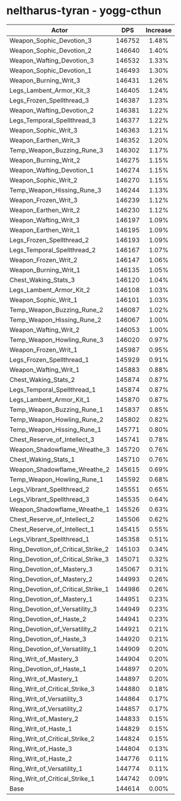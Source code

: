 # neltharus-tyran - yogg-cthun
| Actor | DPS | Increase |
|---|:---:|:---:|
|Weapon_Sophic_Devotion_3|146752|1.48%|
|Weapon_Sophic_Devotion_2|146640|1.40%|
|Weapon_Wafting_Devotion_3|146532|1.33%|
|Weapon_Sophic_Devotion_1|146493|1.30%|
|Weapon_Burning_Writ_3|146431|1.26%|
|Legs_Lambent_Armor_Kit_3|146405|1.24%|
|Legs_Frozen_Spellthread_3|146387|1.23%|
|Weapon_Wafting_Devotion_2|146381|1.22%|
|Legs_Temporal_Spellthread_3|146377|1.22%|
|Weapon_Sophic_Writ_3|146363|1.21%|
|Weapon_Earthen_Writ_3|146352|1.20%|
|Temp_Weapon_Buzzing_Rune_3|146302|1.17%|
|Weapon_Burning_Writ_2|146275|1.15%|
|Weapon_Wafting_Devotion_1|146274|1.15%|
|Weapon_Sophic_Writ_2|146270|1.15%|
|Temp_Weapon_Hissing_Rune_3|146244|1.13%|
|Weapon_Frozen_Writ_3|146239|1.12%|
|Weapon_Earthen_Writ_2|146230|1.12%|
|Weapon_Wafting_Writ_3|146197|1.09%|
|Weapon_Earthen_Writ_1|146195|1.09%|
|Legs_Frozen_Spellthread_2|146193|1.09%|
|Legs_Temporal_Spellthread_2|146167|1.07%|
|Weapon_Frozen_Writ_2|146147|1.06%|
|Weapon_Burning_Writ_1|146135|1.05%|
|Chest_Waking_Stats_3|146120|1.04%|
|Legs_Lambent_Armor_Kit_2|146108|1.03%|
|Weapon_Sophic_Writ_1|146101|1.03%|
|Temp_Weapon_Buzzing_Rune_2|146087|1.02%|
|Temp_Weapon_Hissing_Rune_2|146067|1.00%|
|Weapon_Wafting_Writ_2|146053|1.00%|
|Temp_Weapon_Howling_Rune_3|146020|0.97%|
|Weapon_Frozen_Writ_1|145987|0.95%|
|Legs_Frozen_Spellthread_1|145929|0.91%|
|Weapon_Wafting_Writ_1|145883|0.88%|
|Chest_Waking_Stats_2|145874|0.87%|
|Legs_Temporal_Spellthread_1|145874|0.87%|
|Legs_Lambent_Armor_Kit_1|145870|0.87%|
|Temp_Weapon_Buzzing_Rune_1|145837|0.85%|
|Temp_Weapon_Howling_Rune_2|145802|0.82%|
|Temp_Weapon_Hissing_Rune_1|145771|0.80%|
|Chest_Reserve_of_Intellect_3|145741|0.78%|
|Weapon_Shadowflame_Wreathe_3|145720|0.76%|
|Chest_Waking_Stats_1|145710|0.76%|
|Weapon_Shadowflame_Wreathe_2|145615|0.69%|
|Temp_Weapon_Howling_Rune_1|145592|0.68%|
|Legs_Vibrant_Spellthread_2|145551|0.65%|
|Legs_Vibrant_Spellthread_3|145535|0.64%|
|Weapon_Shadowflame_Wreathe_1|145526|0.63%|
|Chest_Reserve_of_Intellect_2|145506|0.62%|
|Chest_Reserve_of_Intellect_1|145415|0.55%|
|Legs_Vibrant_Spellthread_1|145358|0.51%|
|Ring_Devotion_of_Critical_Strike_2|145103|0.34%|
|Ring_Devotion_of_Critical_Strike_3|145071|0.32%|
|Ring_Devotion_of_Mastery_3|145067|0.31%|
|Ring_Devotion_of_Mastery_2|144993|0.26%|
|Ring_Devotion_of_Critical_Strike_1|144986|0.26%|
|Ring_Devotion_of_Mastery_1|144951|0.23%|
|Ring_Devotion_of_Versatility_3|144949|0.23%|
|Ring_Devotion_of_Haste_2|144941|0.23%|
|Ring_Devotion_of_Versatility_2|144921|0.21%|
|Ring_Devotion_of_Haste_3|144920|0.21%|
|Ring_Devotion_of_Versatility_1|144909|0.20%|
|Ring_Writ_of_Mastery_3|144904|0.20%|
|Ring_Devotion_of_Haste_1|144897|0.20%|
|Ring_Writ_of_Mastery_1|144897|0.20%|
|Ring_Writ_of_Critical_Strike_3|144880|0.18%|
|Ring_Writ_of_Versatility_3|144864|0.17%|
|Ring_Writ_of_Versatility_2|144857|0.17%|
|Ring_Writ_of_Mastery_2|144833|0.15%|
|Ring_Writ_of_Haste_1|144829|0.15%|
|Ring_Writ_of_Critical_Strike_2|144824|0.15%|
|Ring_Writ_of_Haste_3|144804|0.13%|
|Ring_Writ_of_Haste_2|144776|0.11%|
|Ring_Writ_of_Versatility_1|144774|0.11%|
|Ring_Writ_of_Critical_Strike_1|144742|0.09%|
|Base|144614|0.00%|
